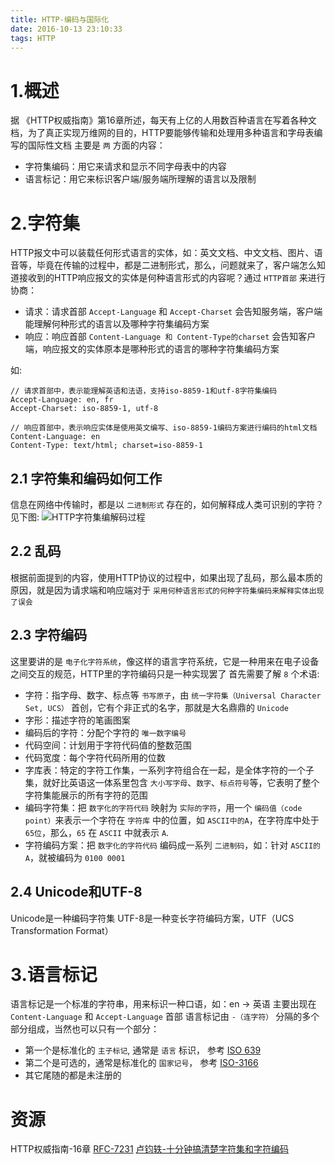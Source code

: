 ```yaml
---
title: HTTP-编码与国际化
date: 2016-10-13 23:10:33
tags: HTTP
---
```


# 1.概述
据 《HTTP权威指南》第16章所述，每天有上亿的人用数百种语言在写着各种文档，为了真正实现万维网的目的，HTTP要能够传输和处理用多种语言和字母表编写的国际性文档
主要是 `两` 方面的内容：
+ 字符集编码：用它来请求和显示不同字母表中的内容
+ 语言标记：用它来标识客户端/服务端所理解的语言以及限制



# 2.字符集
HTTP报文中可以装载任何形式语言的实体，如：英文文档、中文文档、图片、语音等，毕竟在传输的过程中，都是二进制形式，那么，问题就来了，客户端怎么知道接收到的HTTP响应报文的实体是何种语言形式的内容呢？通过 `HTTP首部` 来进行协商：
+ 请求：请求首部 `Accept-Language` 和 `Accept-Charset` 会告知服务端，客户端能理解何种形式的语言以及哪种字符集编码方案
+ 响应：响应首部 `Content-Language 和 Content-Type的charset` 会告知客户端，响应报文的实体原本是哪种形式的语言的哪种字符集编码方案

如:
```
// 请求首部中，表示能理解英语和法语，支持iso-8859-1和utf-8字符集编码
Accept-Language: en, fr
Accept-Charset: iso-8859-1, utf-8

// 响应首部中，表示响应实体是使用英文编写、iso-8859-1编码方案进行编码的html文档
Content-Language: en
Content-Type: text/html; charset=iso-8859-1
```

## 2.1 字符集和编码如何工作
信息在网络中传输时，都是以 `二进制形式` 存在的，如何解释成人类可识别的字符？见下图:
![HTTP字符集编解码过程](http://7xqdqy.com1.z0.glb.clouddn.com/http-d-16-2.png)


## 2.2 乱码
根据前面提到的内容，使用HTTP协议的过程中，如果出现了乱码，那么最本质的原因，就是因为请求端和响应端对于 `采用何种语言形式的何种字符集编码来解释实体出现了误会`

## 2.3 字符编码
这里要讲的是 `电子化字符系统`，像这样的语言字符系统，它是一种用来在电子设备之间交互的规范，HTTP里的字符编码只是一种实现罢了
首先需要了解 `8` 个术语:
+ 字符：指字母、数字、标点等 `书写原子`，由 `统一字符集（Universal Character Set, UCS）` 首创，它有个非正式的名字，那就是大名鼎鼎的 `Unicode`
+ 字形：描述字符的笔画图案
+ 编码后的字符：分配个字符的 `唯一数字编号`
+ 代码空间：计划用于字符代码值的整数范围
+ 代码宽度：每个字符代码所用的位数
+ 字库表：特定的字符工作集，一系列字符组合在一起，是全体字符的一个子集，就好比英语这一体系里包含 `大小写字母`、`数字`、`标点符号`等，它表明了整个字符集能展示的所有字符的范围
+ 编码字符集：把 `数字化的字符代码` 映射为 `实际的字符`，用一个 `编码值（code point）`来表示一个字符在 `字符库` 中的位置，如 `ASCII中的A`，在字符库中处于 `65位`，那么，`65` 在 `ASCII` 中就表示 `A`.
+ 字符编码方案：把 `数字化的字符代码` 编码成一系列 `二进制码`，如：针对 `ASCII的A`，就被编码为 `0100 0001`

## 2.4 Unicode和UTF-8
Unicode是一种编码字符集
UTF-8是一种变长字符编码方案，UTF（UCS Transformation Format）

# 3.语言标记
语言标记是一个标准的字符串，用来标识一种口语，如：en -> 英语
主要出现在 `Content-Language` 和 `Accept-Language` 首部
语言标记由 `-（连字符）` 分隔的多个部分组成，当然也可以只有一个部分：
+ 第一个是标准化的 `主子标记`, 通常是 `语言` 标识， 参考 [ISO 639](http://www.iso.org/iso/home/standards/language_codes.htm)
+ 第二个是可选的，通常是标准化的 `国家记号`， 参考 [ISO-3166](http://www.iso.org/iso/home/standards/country_codes.htm)
+ 其它尾随的都是未注册的


# 资源
HTTP权威指南-16章
[RFC-7231](http://httpwg.org/specs/rfc7231.html)
[卢钧轶-十分钟搞清楚字符集和字符编码](http://cenalulu.github.io/linux/character-encoding/)